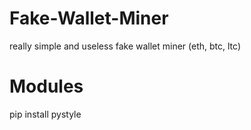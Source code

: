 # Fake-Wallet-Miner
really simple and useless fake wallet miner (eth, btc, ltc)

# Modules
pip install pystyle
